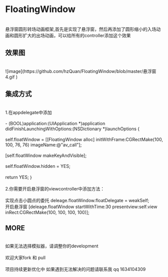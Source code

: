 # FloatingWindow
<br>悬浮窗圆形转场动画框架,首先是实现了悬浮窗，然后再添加了圆形缩小的入场动画和圆形扩大的出场动画，可以给所有的controller添加这个效果</br>
<h2>效果图</h2>
<br> ![image](https://github.com/hzQuan/FloatingWindow/blob/master/悬浮窗4.gif ) </br>
<h2>集成方式</h2> 
<br>1.在appdelegate中添加</br>
<br>- (BOOL)application:(UIApplication *)application didFinishLaunchingWithOptions:(NSDictionary *)launchOptions { </br>
  <br>  self.floatWindow = [[FloatingWindow alloc] initWithFrame:CGRectMake(100, 100, 76, 76) imageName:@"av_call"]; <br>
<br>    [self.floatWindow makeKeyAndVisible];</br>
<br>    self.floatWindow.hidden = YES;</br>
 <br>   return YES;
｝</br>
<br>2.你需要开启悬浮窗的viewcontroller中添加方法：</br>
 <br>实现点击小圆点的委托       deleage.floatWindow.floatDelegate = weakSelf;</br>
 开启悬浮窗       [deleage.floatWindow startWithTime:30 presentview:self.view inRect:CGRectMake(100, 100, 100, 100)];</br>
<h2> MORE</h2>
<br> 如果无法选择模拟器，请调整你的development</br>
<br> 欢迎大家fork 和 pull </br>
<br> 项目持续更新优化中 如果遇到无法解决的问题请联系我  qq 1634104309 </br>
 
 
  